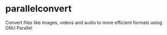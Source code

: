 # parallelconvert
Convert files like images, videos and audio to more efficient formats using GNU Parallel
